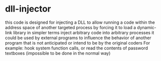 # dll-injector

this code is designed for injecting a DLL to allow running a code within the address space of another targeted process by forcing it to load a dynamic-link library in simpler terms inject arbitrary code into arbitrary processes 
it could be used by external programs to influence the behavior of another program that is not anticipated or intend to be by the original coders 
For example:
hook system function calls, or read the contents of password textboxes (impossible to be done in the normal way) 

